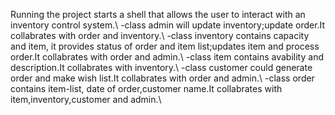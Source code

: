 Running the project starts a shell that allows the user to interact with an inventory control system.\\
-class admin will update inventory;update order.It collabrates with order and inventory.\\
-class inventory contains capacity and item, it provides status of order and item list;updates item and process order.It collabrates with order and admin.\\
-class item contains avability and description.It collabrates with inventory.\\
-class customer could generate order and make wish list.It collabrates with order and admin.\\
-class order contains item-list, date of order,customer name.It collabrates with item,inventory,customer and admin.\\
